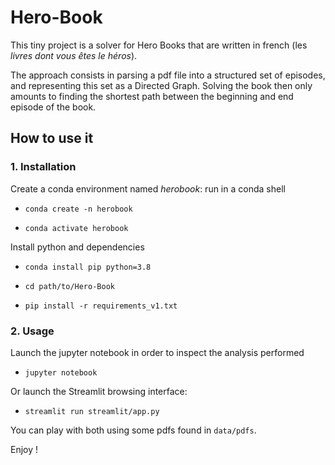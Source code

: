 # Hero-Book


This tiny project is a solver for Hero Books that are written in french (les _livres dont vous êtes le héros_).

The approach consists in parsing a pdf file into a structured set of episodes, and representing this set as a Directed Graph.
Solving the book then only amounts to finding the shortest path between the beginning and end episode of the book.

## How to use it

### 1. Installation

Create a conda environment named _herobook_: run in a conda shell 

- `conda create -n herobook`

- `conda activate herobook`

Install python and dependencies

- `conda install pip python=3.8`

- `cd path/to/Hero-Book`

- `pip install -r requirements_v1.txt`



### 2. Usage

Launch the jupyter notebook in order to inspect the analysis performed

- `jupyter notebook`

Or launch the Streamlit browsing interface:

- `streamlit run streamlit/app.py`

You can play with both using some pdfs found in `data/pdfs`.

Enjoy !
